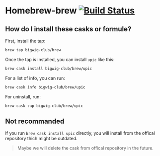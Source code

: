 # Homebrew-brew [![Build Status](https://travis-ci.com/Bigwig-Club/homebrew-brew.svg?branch=master)](https://travis-ci.com/Bigwig-Club/homebrew-brew)

## How do I install these casks or formule?

First, install the tap:

```sh
brew tap bigwig-club/brew
```

Once the tap is installed, you can install `upic` like this:

```sh
brew cask install bigwig-club/brew/upic
```

For a list of info, you can run:

```sh
brew cask info bigwig-club/brew/upic
```

For uninstall, run:

```sh
brew cask zap bigwig-club/brew/upic
```

## Not recommanded

If you run `brew cask install upic` directly, you will install from the offical repository thich might be outdated.

> Maybe we will delete the cask from offical repository in the future.
